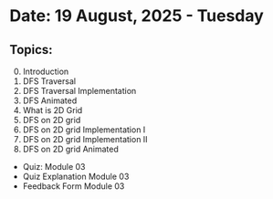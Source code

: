 # Date: 19 August, 2025 - Tuesday

## Topics:
0. Introduction
1. DFS Traversal
2. DFS Traversal Implementation
3. DFS Animated
4. What is 2D Grid
5. DFS on 2D grid
6. DFS on 2D grid Implementation I
7. DFS on 2D grid Implementation II
8. DFS on 2D grid Animated
- Quiz: Module 03
- Quiz Explanation Module 03
- Feedback Form Module 03